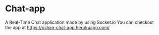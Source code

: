 # Chat-app
A Real-Time Chat application made by using Socket.io
You can checkout the app at https://oshan-chat-app.herokuapp.com/
